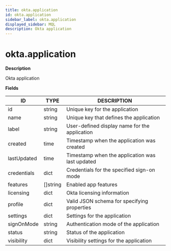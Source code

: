 ```yaml
---
title: okta.application
id: okta.application
sidebar_label: okta.application
displayed_sidebar: MQL
description: Okta application
---
```


# okta.application

**Description**

Okta application

**Fields**

| ID          | TYPE             | DESCRIPTION                                     |
| ----------- | ---------------- | ----------------------------------------------- |
| id          | string           | Unique key for the application                  |
| name        | string           | Unique key that defines the application         |
| label       | string           | User-defined display name for the application   |
| created     | time             | Timestamp when the application was created      |
| lastUpdated | time             | Timestamp when the application was last updated |
| credentials | dict             | Credentials for the specified sign-on mode      |
| features    | &#91;&#93;string | Enabled app features                            |
| licensing   | dict             | Okta licensing information                      |
| profile     | dict             | Valid JSON schema for specifying properties     |
| settings    | dict             | Settings for the application                    |
| signOnMode  | string           | Authentication mode of the application          |
| status      | string           | Status of the application                       |
| visibility  | dict             | Visibility settings for the application         |
